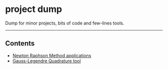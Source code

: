 # project dump
Dump for minor projects, bits of code and few-lines tools.

---
## Contents
 - [Newton Raphson Method applications](NewtonRaphsonMethod)
 - [Gauss-Legendre Quadrature tool](GaussLegendreQuadrature)
